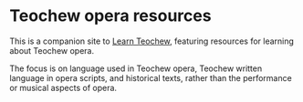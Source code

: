 Teochew opera resources
=======================

This is a companion site to [Learn Teochew](https://learn-teochew.github.io/),
featuring resources for learning about Teochew opera.

The focus is on language used in Teochew opera, Teochew written language in
opera scripts, and historical texts, rather than the performance or musical
aspects of opera.
